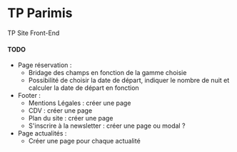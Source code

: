 # TP Parimis
TP Site Front-End

#### TODO

- Page réservation :
    - Bridage des champs en fonction de la gamme choisie
    - Possibilité de choisir la date de départ, indiquer le nombre de nuit et calculer la date de départ en fonction
- Footer :
    - Mentions Légales : créer une page
    - CDV : créer une page
    - Plan du site : créer une page
    - S'inscrire à la newsletter : créer une page ou modal ?
- Page actualités :
    - Créer une page pour chaque actualité